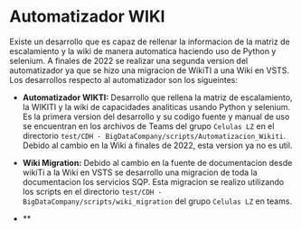 # Automatizador WIKI

Existe un desarrollo que es capaz de rellenar la informacion de la matriz de escalamiento y la wiki de manera automatica haciendo uso de Python y selenium. A finales de 2022 se realizar una segunda version del automatizador ya que se hizo una migracion de WikiTI a una Wiki en VSTS. Los desarrollos respecto al automatizador son los sigueintes:

- **Automatizador WIKTI:** Desarrollo que rellena la matriz de escalamiento, la WIKITI y la wiki de capacidades analiticas usando Python y selenium. Es la primera version del desarrollo y su codigo fuente y manual de uso se encuentran en los archivos de Teams del grupo `Celulas LZ` en el directorio `test/CDH - BigDataCompany/scripts/Automatizacion_Wikiti`. Debido al cambio en la Wiki a finales de 2022, esta version ya no es util.

- **Wiki Migration:** Debido al cambio en la fuente de documentacion desde wikiTi a la Wiki en VSTS se desarrollo una migracion de toda la documentacion los servicios SQP. Esta migracion se realizo utilizando los scripts en el directorio `test/CDH - BigDataCompany/scripts/wiki_migration` del grupo `Celulas LZ` en teams.

- **